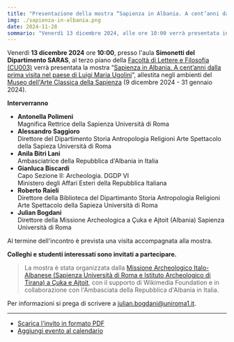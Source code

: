 ```yaml
---
title: "Presentazione della mostra “Sapienza in Albania. A cent’anni dalla prima visita nel paese di Luigi Maria Ugolini”"
img: ./sapienza-in-albania.png
date: 2024-11-28
sommario: "Venerdì 13 dicembre 2024, alle ore 10:00 verrà presentata in aula Simonetti la mostra “Sapienza in Albania” allestita presso gli ambienti del Museo dell'Arte Classica della Sapienza"
---
```


Venerdì **13 dicembre 2024** ore **10:00**, presso l'aula **Simonetti del Dipartimento SARAS**, al terzo piano della [Facoltà di Lettere e Filosofia (CU003)](https://virtualtour.uniroma1.it/?building=CU003&c=1) verrà presentata la mostra “[Sapienza in Albania. A cent’anni dalla prima visita nel paese di Luigi Maria Ugolini](2024-12-09-mostra-per-pannelli-sapienza-in-albania)”, allestita negli ambienti del [Museo dell'Arte Classica della Sapienza](https://web.uniroma1.it/polomuseale/museo-arte-classica) (9 dicembre 2024 - 31 gennaio 2024).

**Interverranno**

- **Antonella Polimeni**  
    Magnifica Rettrice della Sapienza Università di Roma
- **Alessandro Saggioro**  
    Direttore del Dipartimento Storia Antropologia Religioni
    Arte Spettacolo della Sapieza Università di Roma
- **Anila Bitri Lani**  
    Ambasciatrice della Repubblica d'Albania in Italia
- **Gianluca Biscardi**  
    Capo Sezione II: Archeologia. DGDP VI  
    Ministero degli Affari Esteri della Repubblica Italiana
- **Roberto Raieli**  
    Direttore della Biblioteca del Dipartimanto Storia Antropologia
    Religioni Arte Spettacolo della Sapieza Università di Roma
- **Julian Bogdani**  
    Direttore della Missione Archeologica a Çuka e Ajtoit (Albania)
    Sapienza Università di Roma

Al termine dell'incontro è prevista una visita accompagnata alla mostra.

**Colleghi e studenti interessati sono invitati a partecipare.**

> La mostra è stata organizzata dalla [Missione Archeologico Italo-Albanese (Sapienza Università di Roma e Istituto Archeologico di Tirana)  a Çuka e Ajtoit](https://purl.org/lad/caj), con il supporto di Wikimedia Foundation e in collaborazione con l'Ambasciata della Repubblica d'Albania in Italia.

Per informazioni si prega di scrivere a [julian.bogdani@uniroma1.it](mailto:julian.bogdani@uniroma1.it).

---

- [Scarica l'invito in formato PDF](./invito-presentazione-mostra-sapienza-in-albania.pdf)
- [Aggiungi evento al calendario](https://calendar.google.com/calendar/event?action=TEMPLATE&amp;tmeid=MmljYzNzZzRoZzc1c2cwdnBiZXI1bjgxY2oganVsaWFuLmJvZ2RhbmlAdW5pcm9tYTEuaXQ&amp;tmsrc=julian.bogdani%40uniroma1.it)